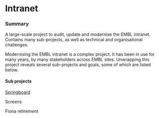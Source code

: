 # Intranet

### Summary

A large-scale project to audit, update and modernise the EMBL intranet. Contains many sub-projects, as well as technical and organisational challenges.

Modernising the EMBL intranet is a complex project. It has been in use for many years, by many stakeholders across EMBL sites. Unwrapping this project reveals several sub-projects and goals, some of which are listed below. 

#### Sub projects

[Springboard](springboard.md)

Screens

Fiona retirement

